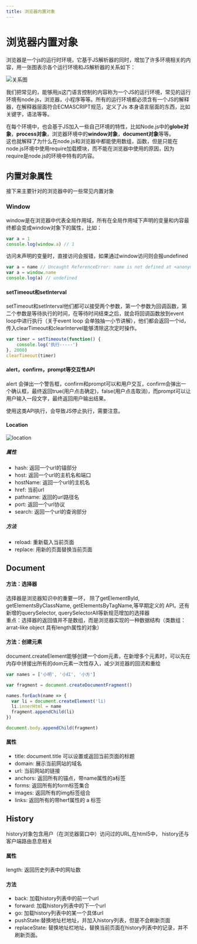 ```yaml
---
title: 浏览器内置对象
---
```

# 浏览器内置对象

浏览器是一个js的运行时环境，它基于JS解析器的同时，增加了许多环境相关的内容，用一张图表示各个运行环境和JS解析器的关系如下：
  
<img :src="$withBase('/assets/img/browser.jpg')" alt="关系图">

我们把常见的，能够用js这门语言控制的内容称为一个JS的运行环境，常见的运行环境有node.js，浏览器，小程序等等。所有的运行环境都必须含有一个JS的解释器，在解释器层面符合ECMASCRIPT规范，定义了Js 本身语言层面的东西，比如关键字，语法等等。  
  
在每个环境中，也会基于JS加入一些自己环境的特性，比如Node.js中的**globe对象**，**process对象**，浏览器环境中的**window对象**，**document对象**等等。  
这也就解释了为什么在node.js和浏览器中都能使用数组，函数，但是只能在node.js环境中使用require加载模块，而不能在浏览器中使用的原因，因为require是node.js的环境中特有的内容。  
  
## 内置对象属性
 接下来主要针对的浏览器中的一些常见内置对象  
 ### Window
   
   window是在浏览器中代表全局作用域，所有在全局作用域下声明的变量和内容最终都会变成window对象下的属性，比如：  
   ```js
   var a = 1
   console.log(window.a) // 1
   ```
   访问未声明的变量时，直接访问会报错，如果通过window访问则会报undefined  
   ```js
   var a = name // Uncaught ReferenceError: name is not defined at <anonymous>:1:9
   var a = window.name
   console.log(a) // undefined
   ```
#### setTimeout和setInterval
  
  setTimeout和setInterval他们都可以接受两个参数，第一个参数为回调函数，第二个参数是等待执行的时间，在等待时间结束之后，就会将回调函数放到event loop中进行执行（关于event loop 会单独抽一小节讲解），他们都会返回一个id，传入clearTimeout和clearIntervel能够清除这次定时操作。
  ```js
  var timer = setTimeoute(function() {
      console.log('执行-----')
  }, 2000)
  clearTimeout(timer)
  ```
  <!-- setIntervel丢帧待完善     -->
#### alert，confirm，prompt等交互性API
  alert 会弹出一个警告框，confirm和prompt可以和用户交互，confirm会弹出一个确认框，最终返回true(用户点击确定)，false(用户点击取消)，而prompt可以让用户输入一段文字，最终返回用户输出结果。    
    
  使用这类API执行，会导致JS停止执行，需要注意。
  
#### Location
<img :src="$withBase('/assets/img/location.jpg')" alt="location">  

##### 属性
  * hash: 返回一个url的锚部分
  * host: 返回一个url的主机名和端口
  * hostName: 返回一个url的主机名 
  * href: 当前url
  * pathname: 返回的url路径名
  * port: 返回一个url协议
  * search: 返回一个url的查询部分  
##### 方法
  * reload: 重新载入当前页面
  * replace: 用新的页面替换当前页面

## Document
  #### 方法：选择器
  选择器是浏览器知识中的重要一环， 除了getElementById, getElementsByClassName, getElementsByTagName,等早期定义的
  API。还有新增的querySelector, querySelectorAll等新规范增加的选择器  
  重点：选择器的返回值并不是数组，而是浏览器实现的一种数据结构（类数组：arrat-like object 具有length属性的对象）
  #### 方法：创建元素
  document.createElement能够创建一个dom元素，在新增多个元素时，可以先在内存中拼接出所有的dom元素一次性存入，减少浏览器的回流和重绘
  ```js
  var names = ['小明', '小红', '小方']

  var fragment = document.createDocumentFragment()

  names.forEach(name => {
    var li = document.createElement('li)
    li.innerHtml = name
    fragment.appendChild(li)
  })

  document.body.appendChild(fragment)
  ```
  #### 属性
  * title: document.title 可以设置或返回当前页面的标题
  * domain: 展示当前网站的域名
  * url: 当前网站的链接
  * anchors: 返回所有的锚点，带name属性的a标签
  * forms: 返回所有的form标签集合
  * images: 返回所有的img标签组合
  * links: 返回所有的带herf属性的 a 标签

## History

  history对象包含用户（在浏览器窗口中）访问过的URL,在html5中， history还与客户端路由息息相关
  #### 属性
  length: 返回历史列表中的网址数
  #### 方法
  * back: 加载history列表中的前一个url
  * forward: 加载history列表中的下一个url
  * go: 加载history列表中的某一个具体url
  * pushState:替换地址栏地址，并加入history列表，但是不会刷新页面
  * replaceState: 替换地址栏地址，替换当前页面在history列表中的记录，并不刷新页面。

